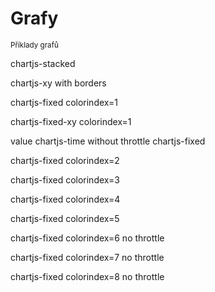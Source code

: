 # Grafy
<sup>Příklady grafů</sup>
<bdl-fmi id="id4" src="BurkhoffFMI.js" 
         fminame="Cardiovascular_Model_Burkhoff_HemodynamicsBurkhoff_0shallow"
         tolerance="0.000001" starttime="0" guid="{b5629132-3ba6-4153-87c2-f3ff108e1920}"
         valuereferences="33554435,637534265,637534241,637534290,16777312,33554435,33554433,33554436"
         valuelabels="Left Ventricle Volume,Pressure in Left Ventricle,Pressure in Aorta, Pressure in Left Atria, Heart Rate,lvv,cas.volume,la.volume"
         inputs="id1,16777312,1,60"></bdl-fmi>

<bdl-range id="id1" min="40" max="180" step="1" default="60" title="Srdeční tep:"></bdl-range>

<div class="w3-row">

<div class="w3-quarter">

chartjs-stacked

<bdl-chartjs-stacked  id="id11"  width="300"  height="200"  fromid="id4"  refindex="1"  refvalues="3" stacks="anionty,anionty,kationty"
  labels="Na+,K+,CL-"> </bdl-chartjs-stacked>

chartjs-xy with borders 

<bdl-chartjs-xy id="id10" width="300" height="200" fromid="id4" labels="Pressure in Left Ventricle, Left Ventricle Volume,Horní limit,Dolní limit" 
  initialdata=";;0,0.00015;0,28000;0,0.00015;0,1400" refindex="0" refvalues="2" throttle="0"></bdl-chartjs-xy>

chartjs-fixed colorindex=1

<bdl-chartjs-fixed id="id11" width="300" height="200" fromid="id4" refindex="1" refvalues="3" 
maxdata="40" colorindex="1" refpointindex="2" > </bdl-chartjs-fixed>

chartjs-fixed-xy colorindex=1

<bdl-chartjs-fixed-xy id="id11" width="300" height="200" fromid="id4" refindex="1" refvalues="3"
maxdata="40" colorindex="1" xrefindex="5" xrefvalues="3" refpointindex="2" xrefpointindex="6" xtofixed="5" > </bdl-chartjs-fixed>

</div>

<div class="w3-quarter"> 
  value
<bdl-value fromid="id4" refindex="1" convertors="0.00750062,1,0"></bdl-value>
  chartjs-time without throttle
<bdl-chartjs-time   
  id="id10"  
  width="300"  
  height="400"  
  fromid="id4"  
  labels="Pressure in Aorta,Pressure in Left Ventricle,Pressure in Left Atria" 
  initialdata="0,1,2,3,4;2,2,2,2;3,2,4;1,5,3;2,2,3,2"  
  refindex="1"  
  refvalues="3" 
  ylabel="tlak (mmHg)"
  xlabel="čas (s)"
  convertors="0.00750062,1;0.00750062,1;0.00750062,1"
  throttle="0"></bdl-chartjs-time> 
chartjs-fixed
<bdl-chartjs-fixed
  id="id11" 
  width="300" 
  height="200" 
  fromid="id4" 
  refindex="1" 
  refvalues="3"
  maxdata="40"
></bdl-chartjs-fixed>

chartjs-fixed colorindex=2

<bdl-chartjs-fixed id="id12" width="300" height="200" fromid="id4" refindex="1" refvalues="3" 
maxdata="40" colorindex="2"></bdl-chartjs-fixed>


</div>
<div class="w3-quarter">
chartjs-fixed colorindex=3

<bdl-chartjs-fixed id="id12" width="300" height="200" fromid="id4" refindex="1" refvalues="3"
maxdata="40" colorindex="3"></bdl-chartjs-fixed>
chartjs-fixed colorindex=4

<bdl-chartjs-fixed id="id12" width="300" height="200" fromid="id4" refindex="1" refvalues="3"
maxdata="40" colorindex="4"></bdl-chartjs-fixed>
chartjs-fixed colorindex=5

<bdl-chartjs-fixed id="id12" width="300" height="200" fromid="id4" refindex="1" refvalues="3"
maxdata="40" colorindex="5"></bdl-chartjs-fixed>

</div>
<div class="w3-quarter">
chartjs-fixed colorindex=6 no throttle

<bdl-chartjs-fixed id="id12" width="300" height="200" fromid="id4" refindex="1" refvalues="3"
maxdata="40" colorindex="6"></bdl-chartjs-fixed>
chartjs-fixed colorindex=7 no throttle

<bdl-chartjs-fixed id="id12" width="300" height="200" fromid="id4" refindex="1" refvalues="3"
maxdata="40" colorindex="7"></bdl-chartjs-fixed>
chartjs-fixed colorindex=8 no throttle

<bdl-chartjs-fixed id="id12" width="300" height="200" fromid="id4" refindex="1" refvalues="3"
maxdata="40" colorindex="8"></bdl-chartjs-fixed>
</div>
</div>
